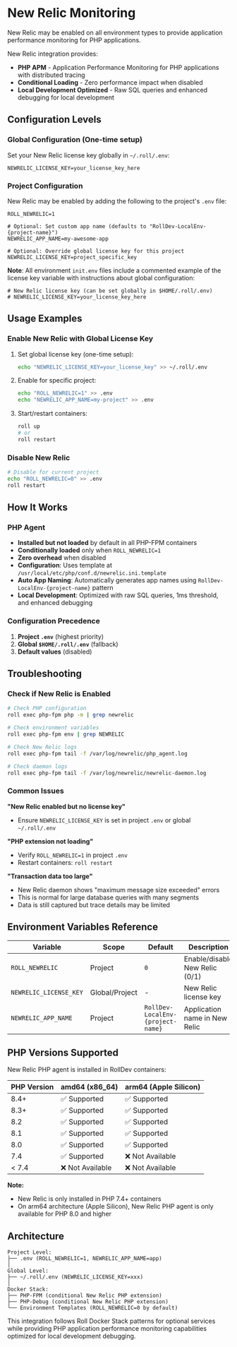 # New Relic Monitoring

New Relic may be enabled on all environment types to provide application performance monitoring for PHP applications.

New Relic integration provides:
- **PHP APM** - Application Performance Monitoring for PHP applications with distributed tracing
- **Conditional Loading** - Zero performance impact when disabled  
- **Local Development Optimized** - Raw SQL queries and enhanced debugging for local development

## Configuration Levels

### Global Configuration (One-time setup)

Set your New Relic license key globally in `~/.roll/.env`:

```
NEWRELIC_LICENSE_KEY=your_license_key_here
```

### Project Configuration

New Relic may be enabled by adding the following to the project's `.env` file:

```
ROLL_NEWRELIC=1

# Optional: Set custom app name (defaults to "RollDev-LocalEnv-{project-name}")
NEWRELIC_APP_NAME=my-awesome-app

# Optional: Override global license key for this project  
NEWRELIC_LICENSE_KEY=project_specific_key
```

**Note**: All environment `init.env` files include a commented example of the license key variable with instructions about global configuration:

```
# New Relic license key (can be set globally in $HOME/.roll/.env)
# NEWRELIC_LICENSE_KEY=your_license_key_here
```

## Usage Examples

### Enable New Relic with Global License Key

1. Set global license key (one-time setup):
   ```bash
   echo "NEWRELIC_LICENSE_KEY=your_license_key" >> ~/.roll/.env
   ```

2. Enable for specific project:
   ```bash
   echo "ROLL_NEWRELIC=1" >> .env
   echo "NEWRELIC_APP_NAME=my-project" >> .env
   ```

3. Start/restart containers:
   ```bash
   roll up
   # or
   roll restart
   ```

### Disable New Relic

```bash
# Disable for current project  
echo "ROLL_NEWRELIC=0" >> .env
roll restart
```

## How It Works

### PHP Agent
- **Installed but not loaded** by default in all PHP-FPM containers  
- **Conditionally loaded** only when `ROLL_NEWRELIC=1`
- **Zero overhead** when disabled
- **Configuration**: Uses template at `/usr/local/etc/php/conf.d/newrelic.ini.template`
- **Auto App Naming**: Automatically generates app names using `RollDev-LocalEnv-{project-name}` pattern
- **Local Development**: Optimized with raw SQL queries, 1ms threshold, and enhanced debugging

### Configuration Precedence
1. **Project `.env`** (highest priority)
2. **Global `$HOME/.roll/.env`** (fallback) 
3. **Default values** (disabled)

## Troubleshooting

### Check if New Relic is Enabled

```bash
# Check PHP configuration
roll exec php-fpm php -m | grep newrelic

# Check environment variables  
roll exec php-fpm env | grep NEWRELIC

# Check New Relic logs
roll exec php-fpm tail -f /var/log/newrelic/php_agent.log

# Check daemon logs
roll exec php-fpm tail -f /var/log/newrelic/newrelic-daemon.log
```

### Common Issues

**"New Relic enabled but no license key"**
- Ensure `NEWRELIC_LICENSE_KEY` is set in project `.env` or global `~/.roll/.env`

**"PHP extension not loading"**  
- Verify `ROLL_NEWRELIC=1` in project `.env`
- Restart containers: `roll restart`

**"Transaction data too large"**
- New Relic daemon shows "maximum message size exceeded" errors
- This is normal for large database queries with many segments
- Data is still captured but trace details may be limited

## Environment Variables Reference

| Variable | Scope | Default | Description |
|----------|-------|---------|-------------|
| `ROLL_NEWRELIC` | Project | `0` | Enable/disable New Relic (0/1) |
| `NEWRELIC_LICENSE_KEY` | Global/Project | - | New Relic license key |
| `NEWRELIC_APP_NAME` | Project | `RollDev-LocalEnv-{project-name}` | Application name in New Relic |

## PHP Versions Supported

New Relic PHP agent is installed in RollDev containers:

| PHP Version | amd64 (x86_64) | arm64 (Apple Silicon) |
|-------------|----------------|----------------------|
| 8.4+ | ✅ Supported | ✅ Supported |
| 8.3+ | ✅ Supported | ✅ Supported |
| 8.2 | ✅ Supported | ✅ Supported |
| 8.1 | ✅ Supported | ✅ Supported |
| 8.0 | ✅ Supported | ✅ Supported |
| 7.4 | ✅ Supported | ❌ Not Available |
| < 7.4 | ❌ Not Available | ❌ Not Available |

**Note:** 
- New Relic is only installed in PHP 7.4+ containers
- On arm64 architecture (Apple Silicon), New Relic PHP agent is only available for PHP 8.0 and higher

## Architecture

```
Project Level:
├── .env (ROLL_NEWRELIC=1, NEWRELIC_APP_NAME=app)
│
Global Level:
├── ~/.roll/.env (NEWRELIC_LICENSE_KEY=xxx)
│
Docker Stack:
├── PHP-FPM (conditional New Relic PHP extension)
├── PHP-Debug (conditional New Relic PHP extension)
└── Environment Templates (ROLL_NEWRELIC=0 by default)
```

This integration follows Roll Docker Stack patterns for optional services while providing PHP application performance monitoring capabilities optimized for local development debugging.